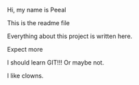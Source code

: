Hi, my name is Peeal


This is the readme file

Everything about this project is written here.

Expect more

I should learn GIT!!! Or maybe not.

I like clowns.
